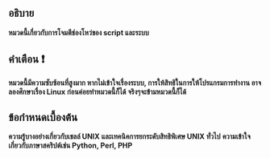 ## อธิบาย 
**หมวดนี้เกี่ยวกับการโจมตีช่องโหว่ของ script และระบบ**

## คำเตือน ❗
**หมวดนี้มีความซับซ้อนที่สูงมาก หากไม่เข้าใจเรื่องระบบ, การให้สิทธิในการให้โปรแกรมการทำงาน อาจลองศึกษาเรื่อง Linux ก่อนค่อยทำหมวดนี้ก็ได้ จริงๆจะข้ามหมวดนี้ก็ได้**

## ข้อกําหนดเบื้องต้น
**ความรู้บางอย่างเกี่ยวกับเชลล์ UNIX และเทคนิคการยกระดับสิทธิพิเศษ UNIX ทั่วไป**
**ความเข้าใจเกี่ยวกับภาษาสคริปต์เช่น Python, Perl, PHP**
